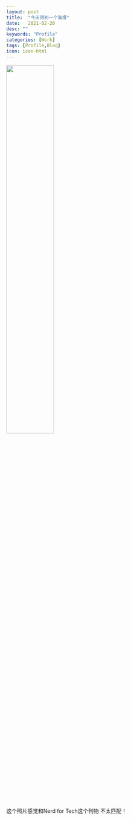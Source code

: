 ```yaml
---
layout: post
title:  "今天得到一个海报"
date:   2021-02-26
desc: ""
keywords: "Profile"
categories: [Work]
tags: [Profile,Blog]
icon: icon-html
---
```


<img src="{{site.img_path}}/blog/writer-nerd-for-tech/NerdForTechProfile.jpeg" width="50%" >

这个照片感觉和Nerd for Tech这个刊物 不太匹配！
